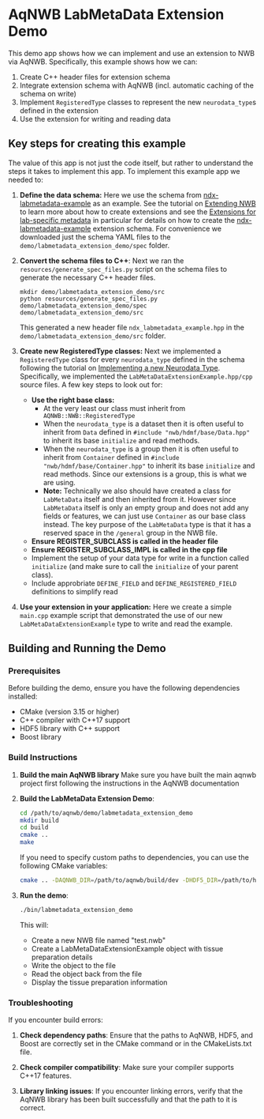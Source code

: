 # AqNWB LabMetaData Extension Demo

This demo app shows how we can implement and use an extension to NWB via AqNWB. Specifically, this
example shows how we can:
1. Create C++ header files for extension schema
2. Integrate extension schema with AqNWB (incl. automatic caching of the schema on write)
3. Implement `RegisteredType` classes to represent the new `neurodata_type`s defined in the extension
4. Use the extension for writing and reading data

## Key steps for creating this example

The value of this app is not just the code itself, but rather to understand the steps it takes to
implement this app. To implement this example app we needed to:

1. **Define the data schema:** Here we use the schema from [ndx-labmetadata-example](https://github.com/NeurodataWithoutBorders/ndx-labmetadata-example/)
    as an example. See the tutorial on [Extending NWB](https://nwb-overview.readthedocs.io/en/latest/extensions_tutorial/extensions_tutorial_home.html)
    to learn more about how to create extensions and see the [Extensions for lab-specific metadata](https://nwb-overview.readthedocs.io/en/latest/extensions_tutorial/extension_examples/labmetadata_extension.html)
    in particular for details on how to create the [ndx-labmetadata-example](https://github.com/NeurodataWithoutBorders/ndx-labmetadata-example/) extension schema.
    For convenience we downloaded just the schema YAML files to the `demo/labmetadata_extension_demo/spec` folder.  
2. **Convert the schema files to C++**:  Next we ran the `resources/generate_spec_files.py` script on the schema files to generate the necessary C++ header files.
    ```
    mkdir demo/labmetadata_extension_demo/src
    python resources/generate_spec_files.py  demo/labmetadata_extension_demo/spec  demo/labmetadata_extension_demo/src
    ``` 
    This generated a new header file `ndx_labmetadata_example.hpp` in the `demo/labmetadata_extension_demo/src` folder. 

3. **Create new RegisteredType classes:** Next we implemented a `RegisteredType` class for every `neurodata_type` defined in the schema
   following the tutorial on [Implementing a new Neurodata Type](https://neurodatawithoutborders.github.io/aqnwb/registered_type_page.html).
   Specifically, we implemented the `LabMetaDataExtensionExample.hpp/cpp` source files. A few key steps to look  out for:
   * **Use the right base class:**
       * At the very least our class must inherit from `` AQNWB::NWB::RegisteredType``
       * When the `neurodata_type` is a dataset then it is often useful to inherit from `Data` defined in `#include "nwb/hdmf/base/Data.hpp"` to inherit its base ``initialize`` and read methods.
       * When the `neurodata_type` is a group  then it is often useful to inherit from  `Container` defined in `#include "nwb/hdmf/base/Container.hpp"` to inherit its base ``initialize`` and read methods. Since our extensions is a group, this is what we are using. 
       * **Note:** Technically we also should have created a class for `LabMetaData` itself and then inherited from it. However since `LabMetaData` itself is only an empty group and does not add any fields or features, we can just use `Container` as our base class instead. The
       key purpose of the `LabMetaData` type is that it has a reserved space in the `/general` group in the NWB file.
    * **Ensure REGISTER_SUBCLASS is called in the header file**
    * **Ensure REGISTER_SUBCLASS_IMPL is called in the cpp file**
    * Implement the setup of your data type for write in a function called `initialize` (and make sure to call the `initialize` of your parent class).
    * Include approbriate `DEFINE_FIELD` and `DEFINE_REGISTERED_FIELD` definitions to simplify read 
   
4. **Use your extension in your application:** Here we create a simple `main.cpp` example script that demonstrated the use 
   of our new ` LabMetaDataExtensionExample` type to write and read the example. 

## Building and Running the Demo

### Prerequisites

Before building the demo, ensure you have the following dependencies installed:
- CMake (version 3.15 or higher)
- C++ compiler with C++17 support
- HDF5 library with C++ support
- Boost library

### Build Instructions

1. **Build the main AqNWB library**  Make sure you have built the main aqnwb project first 
   following the instructions in the AqNWB documentation

2. **Build the LabMetaData Extension Demo**:
   ```bash
   cd /path/to/aqnwb/demo/labmetadata_extension_demo
   mkdir build
   cd build
   cmake ..
   make
   ```

   If you need to specify custom paths to dependencies, you can use the following CMake variables:
   ```bash
   cmake .. -DAQNWB_DIR=/path/to/aqnwb/build/dev -DHDF5_DIR=/path/to/hdf5 -DBOOST_ROOT=/path/to/boost
   ```

3. **Run the demo**:
   ```bash
   ./bin/labmetadata_extension_demo
   ```

   This will:
   - Create a new NWB file named "test.nwb"
   - Create a LabMetaDataExtensionExample object with tissue preparation details
   - Write the object to the file
   - Read the object back from the file
   - Display the tissue preparation information

### Troubleshooting

If you encounter build errors:

1. **Check dependency paths**: Ensure that the paths to AqNWB, HDF5, and Boost are correctly set in the CMake command or in the CMakeLists.txt file.

2. **Check compiler compatibility**: Make sure your compiler supports C++17 features.

3. **Library linking issues**: If you encounter linking errors, verify that the AqNWB library has been built successfully and that the path to it is correct.
